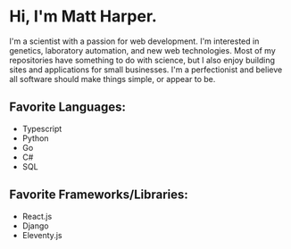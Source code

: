 # Hi, I'm Matt Harper.

I'm a scientist with a passion for web development. I'm interested in genetics, laboratory automation, and new web technologies. Most of my repositories have something to do with science, but I also enjoy building sites and applications for small businesses. I'm a perfectionist and believe all software should make things simple, or appear to be.

## Favorite Languages:
- Typescript
- Python
- Go
- C#
- SQL

## Favorite Frameworks/Libraries:
- React.js
- Django
- Eleventy.js
